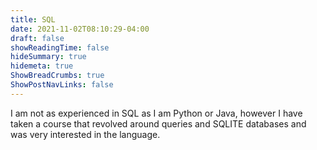 ```yaml
---
title: SQL
date: 2021-11-02T08:10:29-04:00
draft: false
showReadingTime: false
hideSummary: true
hidemeta: true
ShowBreadCrumbs: true
ShowPostNavLinks: false
---
```


I am not as experienced in SQL as I am Python or Java, however I have taken a course that revolved around queries and SQLITE databases and was very interested in the language.
